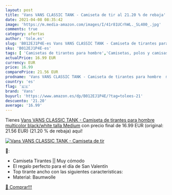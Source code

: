 ```yaml
---
layout: post
title: 'Vans VANS CLASSIC TANK - Camiseta de tir al 21.20 % de rebaja'
date: 2021-04-08 08:35:42
image: 'https://m.media-amazon.com/images/I/41r81UCrhWL._SL400_.jpg'
comments: true
category: ofertas
author: 'tole.es'
slug: 'B012EJ1P4E-es Vans VANS CLASSIC TANK - Camiseta de tirantes para hombre...'
sku: 'B012EJ1P4E-es'
tags: [ 'Camisetas de tirantes para hombre','Camisetas, polos y camisas para hombre','Jerséis sin mangas y chalecos de punto para hombre','Jerséis, cárdigans y sudaderas para hombre','Ropa','Ropa para hombre','camiseta','vans', ]
actualPrice: 16.99 EUR
currency: EUR
price: 16.99
comparePrice: 21.56 EUR
prodname: 'Vans VANS CLASSIC TANK - Camiseta de tirantes para hombre  multicolor  black/white   talla Medium'
country: 'es'
flag: '🇪🇸'
brand: 'Vans'
buyurl: 'https://www.amazon.es/dp/B012EJ1P4E/?tag=tolees-21'
descuento: '21.20'
average: '16.99'
---
```


Tienes [Vans VANS CLASSIC TANK - Camiseta de tirantes para hombre  multicolor  black/white   talla Medium](https://www.amazon.es/dp/B012EJ1P4E/?tag=tolees-21) con precio final de  16.99 EUR (original: 21.56 EUR) (21.20 %  de rebaja) aqui!

[![Vans VANS CLASSIC TANK - Camiseta de tir](https://m.media-amazon.com/images/I/41r81UCrhWL._SL400_.jpg)](https://www.amazon.es/dp/B012EJ1P4E/?tag=tolees-21)

🔎:

- Camiseta Tirantes || Muy cómodo
- El regalo perfecto para el día de San Valentín
- Top tirante ancho con las siguientes características:
- Material: Baumwolle

[🛒 Comprar!!!](https://www.amazon.es/dp/B012EJ1P4E/?tag=tolees-21)
